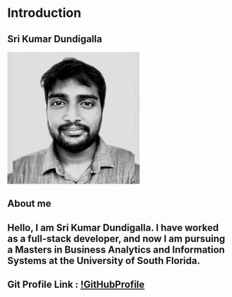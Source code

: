# Introduction

## Sri Kumar Dundigalla

<img src="https://github.com/SriKumarDundigalla/Introduction/blob/main/My_img.jpg" alt="My Image" width="300">

## About me
## Hello, I am Sri Kumar Dundigalla. I have worked as a full-stack developer, and now I am pursuing a Masters in Business Analytics and Information Systems at the University of South Florida.

## Git Profile Link : [!GitHubProfile]((https://github.com/SriKumarDundigalla)https://github.com/SriKumarDundigalla)
